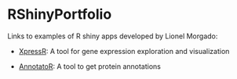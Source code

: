 # RShinyPortfolio
Links to examples of R shiny apps developed by Lionel Morgado:

* [XpressR](https://lio-mor.shinyapps.io/xpressr/): A tool for gene expression exploration and visualization

* [AnnotatoR](https://lio-mor.shinyapps.io/AnnotatoR/): A tool to get protein annotations
